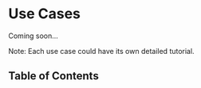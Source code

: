 # Use Cases

Coming soon...

Note: Each use case could have its own detailed tutorial.

## Table of Contents
